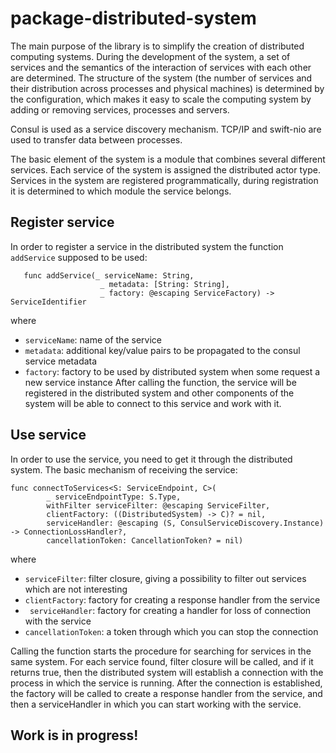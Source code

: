 # package-distributed-system

The main purpose of the library is to simplify the creation of distributed computing systems. During the development of the system, a set of services and the semantics of the interaction of services with each other are determined. The structure of the system (the number of services and their distribution across processes and physical machines) is determined by the configuration, which makes it easy to scale the computing system by adding or removing services, processes and servers.

Consul is used as a service discovery mechanism.
TCP/IP and swift-nio are used to transfer data between processes.

The basic element of the system is a module that combines several different services. Each service of the system is assigned the distributed actor type. Services in the system are registered programmatically, during registration it is determined to which module the service belongs.

## Register service
In order to register a service in the distributed system the function `addService` supposed to be used:
```
   func addService(_ serviceName: String,
                    _ metadata: [String: String],
                    _ factory: @escaping ServiceFactory) -> ServiceIdentifier
```
where
- `serviceName`: name of the service
- `metadata`: additional key/value pairs to be propagated to the consul service metadata
- `factory`: factory to be used by distributed system when some request a new service instance
After calling the function, the service will be registered in the distributed system and other components of the system will be able to connect to this service and work with it.

## Use service
In order to use the service, you need to get it through the distributed system. The basic mechanism of receiving the service:

```
func connectToServices<S: ServiceEndpoint, C>(
        _ serviceEndpointType: S.Type,
        withFilter serviceFilter: @escaping ServiceFilter,
        clientFactory: ((DistributedSystem) -> C)? = nil,
        serviceHandler: @escaping (S, ConsulServiceDiscovery.Instance) -> ConnectionLossHandler?,
        cancellationToken: CancellationToken? = nil)
```
where
- `serviceFilter`: filter closure, giving a possibility to filter out services which are not interesting
- `clientFactory`: factory for creating a response handler from the service
- ` serviceHandler`: factory for creating a handler for loss of connection with the service
- `cancellationToken`: a token through which you can stop the connection

Calling the function starts the procedure for searching for services in the same system. For each service found, filter closure will be called, and if it returns true, then the distributed system will establish a connection with the process in which the service is running. After the connection is established, the factory will be called to create a response handler from the service, and then a serviceHandler in which you can start working with the service.

## Work is in progress!
